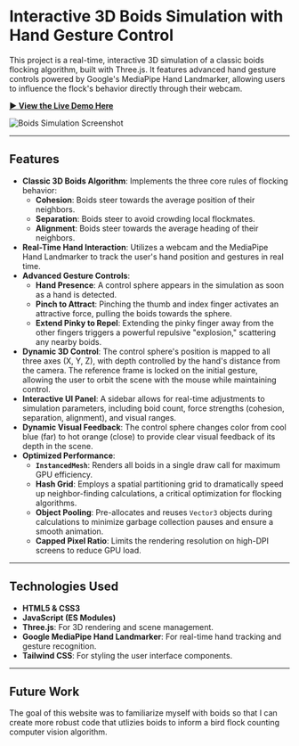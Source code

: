 # Interactive 3D Boids Simulation with Hand Gesture Control

This project is a real-time, interactive 3D simulation of a classic boids flocking algorithm, built with Three.js. It features advanced hand gesture controls powered by Google's MediaPipe Hand Landmarker, allowing users to influence the flock's behavior directly through their webcam.

[**▶️ View the Live Demo Here**](https://github.com/Gabinson200/boids)

![Boids Simulation Screenshot](https://github.com/user-attachments/assets/ea65bfc1-5e1d-4c70-9a54-f221df9cf92d)


---

## Features

- **Classic 3D Boids Algorithm**: Implements the three core rules of flocking behavior:
  - **Cohesion**: Boids steer towards the average position of their neighbors.
  - **Separation**: Boids steer to avoid crowding local flockmates.
  - **Alignment**: Boids steer towards the average heading of their neighbors.
- **Real-Time Hand Interaction**: Utilizes a webcam and the MediaPipe Hand Landmarker to track the user's hand position and gestures in real time.
- **Advanced Gesture Controls**:
  - **Hand Presence**: A control sphere appears in the simulation as soon as a hand is detected.
  - **Pinch to Attract**: Pinching the thumb and index finger activates an attractive force, pulling the boids towards the sphere.
  - **Extend Pinky to Repel**: Extending the pinky finger away from the other fingers triggers a powerful repulsive "explosion," scattering any nearby boids.
- **Dynamic 3D Control**: The control sphere's position is mapped to all three axes (X, Y, Z), with depth controlled by the hand's distance from the camera. The reference frame is locked on the initial gesture, allowing the user to orbit the scene with the mouse while maintaining control.
- **Interactive UI Panel**: A sidebar allows for real-time adjustments to simulation parameters, including boid count, force strengths (cohesion, separation, alignment), and visual ranges.
- **Dynamic Visual Feedback**: The control sphere changes color from cool blue (far) to hot orange (close) to provide clear visual feedback of its depth in the scene.
- **Optimized Performance**:
  - **`InstancedMesh`**: Renders all boids in a single draw call for maximum GPU efficiency.
  - **Hash Grid**: Employs a spatial partitioning grid to dramatically speed up neighbor-finding calculations, a critical optimization for flocking algorithms.
  - **Object Pooling**: Pre-allocates and reuses `Vector3` objects during calculations to minimize garbage collection pauses and ensure a smooth animation.
  - **Capped Pixel Ratio**: Limits the rendering resolution on high-DPI screens to reduce GPU load.

---

## Technologies Used

-   **HTML5 & CSS3**
-   **JavaScript (ES Modules)**
-   **Three.js**: For 3D rendering and scene management.
-   **Google MediaPipe Hand Landmarker**: For real-time hand tracking and gesture recognition.
-   **Tailwind CSS**: For styling the user interface components.

---

## Future Work

The goal of this website was to familiarize myself with boids so that I can create more robust code that utlizies boids to inform a bird flock counting computer vision algorithm. 
